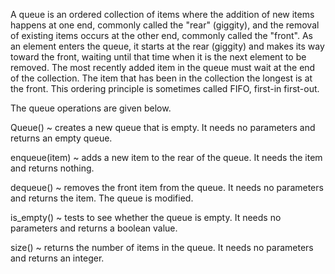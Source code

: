 A queue is an ordered collection of items where the addition of new items happens at one end, commonly called the "rear" (giggity), and the removal of existing items occurs at the other end, commonly called the "front". As an element enters the queue, it starts at the rear (giggity) and makes its way toward the front, waiting until that time when it is the next element to be removed. The most recently added item in the queue must wait at the end of the collection. The item that has been in the collection the longest is at the front. This ordering principle is sometimes called FIFO, first-in first-out.

The queue operations are given below.

Queue() ~ creates a new queue that is empty. It needs no parameters and returns an empty queue.

enqueue(item) ~ adds a new item to the rear of the queue. It needs the item and returns nothing.

dequeue() ~ removes the front item from the queue. It needs no parameters and returns the item. The queue is modified.

is_empty() ~ tests to see whether the queue is empty. It needs no parameters and returns a boolean value.

size() ~ returns the number of items in the queue. It needs no parameters and returns an integer.
